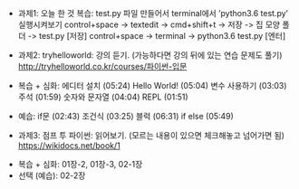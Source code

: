 
* 과제1: 오늘 한 것 복습:
test.py 파일 만들어서 terminal에서 ’python3.6 test.py’ 실행시켜보기
control+space -> textedit -> cmd+shift+t -> 저장 -> 집 모양 폴더 -> test.py [저장]
control+space -> terminal -> python3.6 test.py [엔터]


* 과제2: tryhelloworld:
강의 듣기. (가능하다면 강의 뒤에 있는 연습 문제도 풀기)
http://tryhelloworld.co.kr/courses/파이썬-입문 
 - 복습 + 심화:
에디터 설치 (05:24)
Hello World! (05:04)
변수 사용하기 (03:03)
주석 (01:59)
숫자와 문자열 (04:04)
REPL (01:51)

 - 예습:
if문 (02:43)
조건식 (03:25)
블럭 (06:31)
if else (05:49)


* 과제3: 점프 투 파이썬:
읽어보기. (모르는 내용이 있으면 체크해놓고 넘어가면 됨)
https://wikidocs.net/book/1
 - 복습 + 심화: 01장-2, 01장-3, 02-1장
 - 선택 (예습): 02-2장